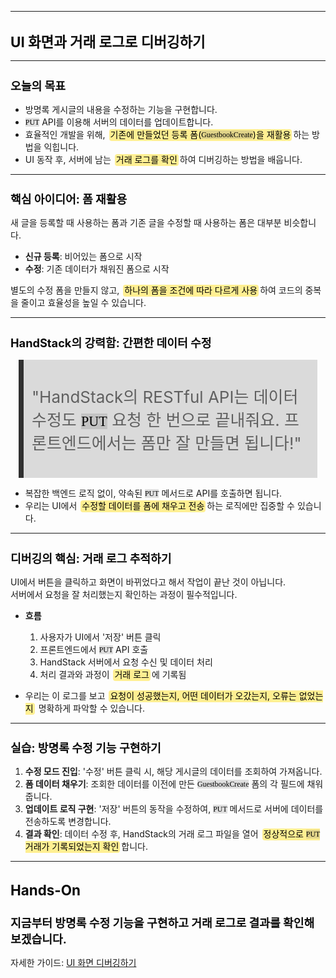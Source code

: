 ﻿---
marp: true
theme: gaia
_class: lead
footer: QCN
paginate: true
backgroundColor: #fff
---

<style>
:root {
  font-family: Pretendard;
  --border-color: #303030;
  --text-color: #0a0a0a;
  --bg-color-alt: #dadada;
  --mark-background: #ffef92;
}

h1 {
  border-bottom: none;
  font-size: 1.6em;
}

h2 {
  border-bottom: none;
  font-size: 1.3em;
}

h3 {
  font-size: 1.1em;
}

h4 {
  font-size: 1.05em;
}

h5 {
  font-size: 1em;
}

h6 {
  font-size: 0.9em;
}

h1,
h2,
h3,
h4,
h5,
h6 {
  color: var(--text-color);
}

code:not([class*="language-"]) {
  font-family: D2Coding;
  color: #000;
  vertical-align: text-bottom;
  background-color: rgba(100, 100, 100, 0.2);
}

section {
  background-image: linear-gradient(to bottom right, #f7f7f7 0%, #d3d3d3 100%);
}

section table {
    margin: auto;
    font-size: 28px;
}

section::after {
  font-size: 0.75em;
  content: attr(data-marpit-pagination) " / " attr(data-marpit-pagination-total);
}

img[alt~="center"] {
  display: block;
  margin: 0 auto;
}

blockquote {
  font-size: 26px;
  border-left: 8px solid var(--border-color);
  background: var(--bg-color-alt);
  margin: 0.5em;
  padding: 0.5em;
}

blockquote::before,
blockquote::after {
    content: '';
}

mark {
  background-color: var(--mark-background);
  padding: 0 2px 2px;
  border-radius: 4px;
  margin: 0 2px;
}

section.tinytext>p,
section.tinytext>ul,
section.tinytext>blockquote {
  font-size: 0.65em;
}
</style>
---

# UI 화면과 거래 로그로 디버깅하기

---

## 오늘의 목표

- 방명록 게시글의 내용을 수정하는 기능을 구현합니다.
- `PUT` API를 이용해 서버의 데이터를 업데이트합니다.
- 효율적인 개발을 위해, <mark>기존에 만들었던 등록 폼(`GuestbookCreate`)을 재활용</mark>하는 방법을 익힙니다.
- UI 동작 후, 서버에 남는 <mark>거래 로그를 확인</mark>하여 디버깅하는 방법을 배웁니다.

---

## 핵심 아이디어: 폼 재활용

새 글을 등록할 때 사용하는 폼과 기존 글을 수정할 때 사용하는 폼은 대부분 비슷합니다.

- **신규 등록**: 비어있는 폼으로 시작
- **수정**: 기존 데이터가 채워진 폼으로 시작

별도의 수정 폼을 만들지 않고, <mark>하나의 폼을 조건에 따라 다르게 사용</mark>하여 코드의 중복을 줄이고 효율성을 높일 수 있습니다.

---

## HandStack의 강력함: 간편한 데이터 수정

> "HandStack의 RESTful API는 데이터 수정도 `PUT` 요청 한 번으로 끝내줘요. 프론트엔드에서는 폼만 잘 만들면 됩니다!"

- 복잡한 백엔드 로직 없이, 약속된 `PUT` 메서드로 API를 호출하면 됩니다.
- 우리는 UI에서 <mark>수정할 데이터를 폼에 채우고 전송</mark>하는 로직에만 집중할 수 있습니다.

---

## 디버깅의 핵심: 거래 로그 추적하기

UI에서 버튼을 클릭하고 화면이 바뀌었다고 해서 작업이 끝난 것이 아닙니다.
<br>
서버에서 요청을 잘 처리했는지 확인하는 과정이 필수적입니다.

- **흐름**
  1. 사용자가 UI에서 '저장' 버튼 클릭
  2. 프론트엔드에서 `PUT` API 호출
  3. HandStack 서버에서 요청 수신 및 데이터 처리
  4. 처리 결과와 과정이 <mark>거래 로그</mark>에 기록됨

- 우리는 이 로그를 보고 <mark>요청이 성공했는지, 어떤 데이터가 오갔는지, 오류는 없었는지</mark> 명확하게 파악할 수 있습니다.

---

## 실습: 방명록 수정 기능 구현하기

1. **수정 모드 진입**: '수정' 버튼 클릭 시, 해당 게시글의 데이터를 조회하여 가져옵니다.
2. **폼 데이터 채우기**: 조회한 데이터를 이전에 만든 `GuestbookCreate` 폼의 각 필드에 채워줍니다.
3. **업데이트 로직 구현**: '저장' 버튼의 동작을 수정하여, `PUT` 메서드로 서버에 데이터를 전송하도록 변경합니다.
4. **결과 확인**: 데이터 수정 후, HandStack의 거래 로그 파일을 열어 <mark>정상적으로 `PUT` 거래가 기록되었는지 확인</mark>합니다.

---

# Hands-On
## 지금부터 방명록 수정 기능을 구현하고 거래 로그로 결과를 확인해 보겠습니다.

자세한 가이드: [UI 화면 디버깅하기](https://handstack.kr/docs/startup/handsonlab/debugging/UI-화면-디버깅하기)

